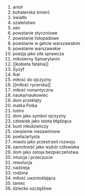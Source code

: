 1. anioł
2. bohaterska śmierć
3. światło
4. szaleństwo
5. sen
6. powstanie styczniowe
7. powstanie listopadowe
8. powstanie w getcie warszawskim
9. powstanie warszawskie
10. poezja jako siła sprawcza
11. miłosierny Samarytanin
12. [[kobieta fatalna]]
13. Syzyf
14. Ikar
15. miłość do ojczyzny
16. [[miłość rycerska]]
17. miłość romantyczna
18. nauka/naukowiec
19. dom przeklęty
20. matka Polka
21. lustro
22. dom jako symbol ojczyzny
23. człowiek jako istota błądząca
24. bunt młodzieńczy
25. cierpienie niezawinione
26. poeta/artysta
27. miasto jako przestrzeń rozwoju
28. samotność  jako wybór człowieka
29. dom jako ostoja bezpieczeństwa
30. intuicja i przeczucie
31. rewolucja
32. nadzieja
33. rodzina
34. miłość uwznioślająca
35. taniec
36. dziecko szczęśliwe